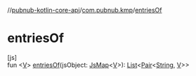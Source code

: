 //[pubnub-kotlin-core-api](../../index.md)/[com.pubnub.kmp](index.md)/[entriesOf](entries-of.md)

# entriesOf

[js]\
fun &lt;[V](entries-of.md)&gt; [entriesOf](entries-of.md)(jsObject: [JsMap](-js-map/index.md)&lt;[V](entries-of.md)&gt;): [List](https://kotlinlang.org/api/latest/jvm/stdlib/kotlin-stdlib/kotlin.collections/-list/index.html)&lt;[Pair](https://kotlinlang.org/api/latest/jvm/stdlib/kotlin-stdlib/kotlin/-pair/index.html)&lt;[String](https://kotlinlang.org/api/latest/jvm/stdlib/kotlin-stdlib/kotlin/-string/index.html), [V](entries-of.md)&gt;&gt;
